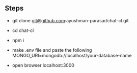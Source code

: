 ## Steps

- git clone git@github.com:ayushman-parasar/chat-cl.git
- cd chat-cl
- npm i
- make .env file and paste the following
    MONGO_URI=mongodb://localhost/your-database-name

- open browser localhost:3000
